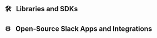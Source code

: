 ## :hammer_and_wrench: &nbsp; Libraries and SDKs


## :gear: &nbsp; Open-Source Slack Apps and Integrations

